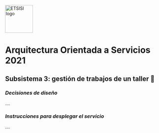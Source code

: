 <img src="https://lh3.googleusercontent.com/proxy/Z0Jvqb8p-SIubrGr1N1tPm2MbPXbFA-pLoVnniCD5jPOKM9vedf5DPUCwpTUkpHWQ3WhseRLCFy0IP7EEx8nPGurbuclS2abgFR4A34" alt="ETSISI logo" height="90" >

# Arquitectura Orientada a Servicios 2021 

## Subsistema 3: gestión de trabajos de un taller 🧰

###
### _**Decisiones de diseño**_
....

### **_Instrucciones para desplegar el servicio_**
....

